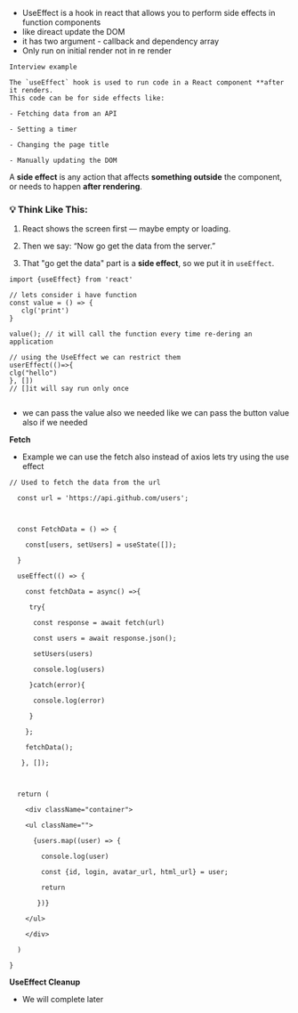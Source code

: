- UseEffect is a hook in react that allows you to perform side effects in function components
- like direact update the DOM
- it has two argument -  callback and dependency array
- Only run on initial render not in re render
```
Interview example

The `useEffect` hook is used to run code in a React component **after it renders.  
This code can be for side effects like:

- Fetching data from an API
    
- Setting a timer
    
- Changing the page title
    
- Manually updating the DOM
```
A **side effect** is any action that affects **something outside** the component, or needs to happen **after rendering**.
### 💡 Think Like This:

1. React shows the screen first — maybe empty or loading.
    
2. Then we say: “Now go get the data from the server.”
    
3. That "go get the data" part is a **side effect**, so we put it in `useEffect`.

```
import {useEffect} from 'react'

// lets consider i have function
const value = () => {
   clg('print') 
}

value(); // it will call the function every time re-dering an application

// using the UseEffect we can restrict them
userEffect(()=>{
clg("hello")
}, []) 
// []it will say run only once


```
- we can pass the value also we needed like we can pass the button value also if we needed

**Fetch**
- Example we can use the fetch also instead of axios lets try using the use effect
```
// Used to fetch the data from the url

  const url = 'https://api.github.com/users';

  

  const FetchData = () => {

    const[users, setUsers] = useState([]);

  }

  useEffect(() => {

    const fetchData = async() =>{

     try{

      const response = await fetch(url)

      const users = await response.json();

      setUsers(users)

      console.log(users)

     }catch(error){

      console.log(error)

     }

    };

    fetchData();

   }, []);

  

  return (

    <div className="container">

    <ul className="">

      {users.map((user) => {

        console.log(user)

        const {id, login, avatar_url, html_url} = user;

        return

       })}

    </ul>

    </div>

  )

}
```

**UseEffect Cleanup**
- We will complete later